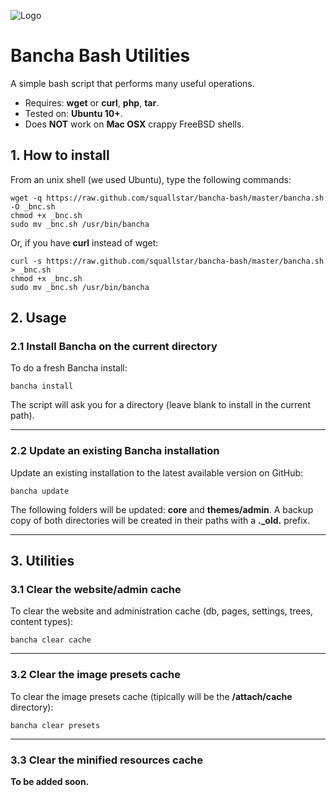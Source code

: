 ![Logo](http://static.squallstar.it/images/bancha-trasp.png)

# Bancha Bash Utilities

A simple bash script that performs many useful operations.

- Requires: **wget** or **curl**, **php**, **tar**.
- Tested on: **Ubuntu 10+**.
- Does **NOT** work on **Mac OSX** crappy FreeBSD shells.

## 1. How to install

From an unix shell (we used Ubuntu), type the following commands:

    wget -q https://raw.github.com/squallstar/bancha-bash/master/bancha.sh -O _bnc.sh
    chmod +x _bnc.sh
    sudo mv _bnc.sh /usr/bin/bancha

Or, if you have **curl** instead of wget:

    curl -s https://raw.github.com/squallstar/bancha-bash/master/bancha.sh > _bnc.sh
    chmod +x _bnc.sh
    sudo mv _bnc.sh /usr/bin/bancha


## 2. Usage

### 2.1 Install Bancha on the current directory
To do a fresh Bancha install:

    bancha install


The script will ask you for a directory (leave blank to install in the current path).

---

### 2.2 Update an existing Bancha installation

Update an existing installation to the latest available version on GitHub:

    bancha update


The following folders will be updated: **core** and **themes/admin**.
A backup copy of both directories will be created in their paths with a **._old.** prefix.

---

## 3. Utilities

### 3.1 Clear the website/admin cache

To clear the website and administration cache (db, pages, settings, trees, content types):

    bancha clear cache

---

### 3.2 Clear the image presets cache

To clear the image presets cache (tipically will be the **/attach/cache** directory):

    bancha clear presets

---

### 3.3 Clear the minified resources cache

**To be added soon.**
